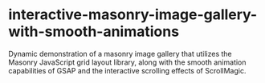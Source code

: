 # interactive-masonry-image-gallery-with-smooth-animations
Dynamic demonstration of a masonry image gallery that utilizes the Masonry JavaScript grid layout library, along with the smooth animation capabilities of GSAP and the interactive scrolling effects of ScrollMagic.
